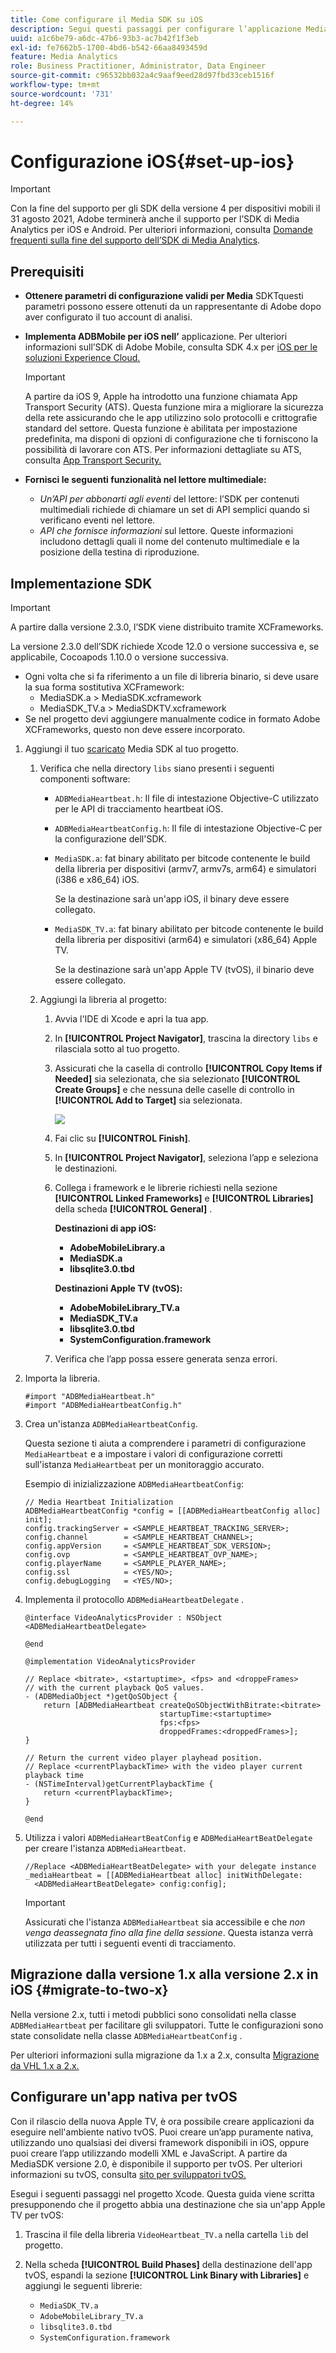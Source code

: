 ```yaml
---
title: Come configurare il Media SDK su iOS
description: Segui questi passaggi per configurare l’applicazione Media SDK su iOS.
uuid: a1c6be79-a6dc-47b6-93b3-ac7b42f1f3eb
exl-id: fe7662b5-1700-4bd6-b542-66aa8493459d
feature: Media Analytics
role: Business Practitioner, Administrator, Data Engineer
source-git-commit: c96532bb032a4c9aaf9eed28d97fbd33ceb1516f
workflow-type: tm+mt
source-wordcount: '731'
ht-degree: 14%

---
```


# Configurazione iOS{#set-up-ios}

>[!IMPORTANT]
>
>Con la fine del supporto per gli SDK della versione 4 per dispositivi mobili il 31 agosto 2021, Adobe terminerà anche il supporto per l’SDK di Media Analytics per iOS e Android.  Per ulteriori informazioni, consulta [Domande frequenti sulla fine del supporto dell’SDK di Media Analytics](/help/sdk-implement/end-of-support-faqs.md).

## Prerequisiti

* **Ottenere parametri di configurazione validi per Media**
SDKTquesti parametri possono essere ottenuti da un rappresentante di Adobe dopo aver configurato il tuo account di analisi.
* **Implementa ADBMobile per iOS nell’**
applicazione. Per ulteriori informazioni sull’SDK di Adobe Mobile, consulta SDK 4.x per  [iOS per le soluzioni Experience Cloud.](https://experienceleague.adobe.com/docs/mobile-services/ios/overview.html)

   >[!IMPORTANT]
   >
   >A partire da iOS 9, Apple ha introdotto una funzione chiamata App Transport Security (ATS). Questa funzione mira a migliorare la sicurezza della rete assicurando che le app utilizzino solo protocolli e crittografie standard del settore. Questa funzione è abilitata per impostazione predefinita, ma disponi di opzioni di configurazione che ti forniscono la possibilità di lavorare con ATS. Per informazioni dettagliate su ATS, consulta [App Transport Security.](https://experienceleague.adobe.com/docs/mobile-services/ios/config-ios/app-transport-security.html)

* **Fornisci le seguenti funzionalità nel lettore multimediale:**

   * _Un’API per abbonarti agli eventi_  del lettore: l’SDK per contenuti multimediali richiede di chiamare un set di API semplici quando si verificano eventi nel lettore.
   * _API che fornisce informazioni_  sul lettore. Queste informazioni includono dettagli quali il nome del contenuto multimediale e la posizione della testina di riproduzione.

## Implementazione SDK

>[!IMPORTANT]
>
>A partire dalla versione 2.3.0, l’SDK viene distribuito tramite XCFrameworks.
>
>La versione 2.3.0 dell’SDK richiede Xcode 12.0 o versione successiva e, se applicabile, Cocoapods 1.10.0 o versione successiva.

* Ogni volta che si fa riferimento a un file di libreria binario, si deve usare la sua forma sostitutiva XCFramework:
   * MediaSDK.a > MediaSDK.xcframework
   * MediaSDK_TV.a > MediaSDKTV.xcframework
* Se nel progetto devi aggiungere manualmente codice in formato Adobe XCFrameworks, questo non deve essere incorporato.

1. Aggiungi il tuo [scaricato](/help/sdk-implement/download-sdks.md#download-2x-sdks) Media SDK al tuo progetto.

   1. Verifica che nella directory `libs` siano presenti i seguenti componenti software:

      * `ADBMediaHeartbeat.h`: Il file di intestazione Objective-C utilizzato per le API di tracciamento heartbeat iOS.
      * `ADBMediaHeartbeatConfig.h`: Il file di intestazione Objective-C per la configurazione dell&#39;SDK.
      * `MediaSDK.a`: fat binary abilitato per bitcode contenente le build della libreria per dispositivi (armv7, armv7s, arm64) e simulatori (i386 e x86_64) iOS.

         Se la destinazione sarà un&#39;app iOS, il binary deve essere collegato.

      * `MediaSDK_TV.a`: fat binary abilitato per bitcode contenente le build della libreria per dispositivi (arm64) e simulatori (x86_64) Apple TV.

         Se la destinazione sarà un&#39;app Apple TV (tvOS), il binario deve essere collegato.
   1. Aggiungi la libreria al progetto:

      1. Avvia l&#39;IDE di Xcode e apri la tua app.
      1. In **[!UICONTROL Project Navigator]**, trascina la directory `libs` e rilasciala sotto al tuo progetto.

      1. Assicurati che la casella di controllo **[!UICONTROL Copy Items if Needed]** sia selezionata, che sia selezionato **[!UICONTROL Create Groups]** e che nessuna delle caselle di controllo in **[!UICONTROL Add to Target]** sia selezionata.

         ![](assets/choose-options_ios.png)

      1. Fai clic su **[!UICONTROL Finish]**.
      1. In **[!UICONTROL Project Navigator]**, seleziona l’app e seleziona le destinazioni.
      1. Collega i framework e le librerie richiesti nella sezione **[!UICONTROL Linked Frameworks]** e **[!UICONTROL Libraries]** della scheda **[!UICONTROL General]** .

         **Destinazioni di app iOS:**

         * **AdobeMobileLibrary.a**
         * **MediaSDK.a**
         * **libsqlite3.0.tbd**

         **Destinazioni Apple TV (tvOS):**

         * **AdobeMobileLibrary_TV.a**
         * **MediaSDK_TV.a**
         * **libsqlite3.0.tbd**
         * **SystemConfiguration.framework**
      1. Verifica che l’app possa essere generata senza errori.




1. Importa la libreria.

   ```
   #import "ADBMediaHeartbeat.h"
   #import "ADBMediaHeartbeatConfig.h"
   ```

1. Crea un&#39;istanza `ADBMediaHeartbeatConfig`.

   Questa sezione ti aiuta a comprendere i parametri di configurazione `MediaHeartbeat` e a impostare i valori di configurazione corretti sull&#39;istanza `MediaHeartbeat` per un monitoraggio accurato.

   Esempio di inizializzazione `ADBMediaHeartbeatConfig`:

   ```
   // Media Heartbeat Initialization
   ADBMediaHeartbeatConfig *config = [[ADBMediaHeartbeatConfig alloc] init];
   config.trackingServer = <SAMPLE_HEARTBEAT_TRACKING_SERVER>;
   config.channel        = <SAMPLE_HEARTBEAT_CHANNEL>;
   config.appVersion     = <SAMPLE_HEARTBEAT_SDK_VERSION>;
   config.ovp            = <SAMPLE_HEARTBEAT_OVP_NAME>;
   config.playerName     = <SAMPLE_PLAYER_NAME>;
   config.ssl            = <YES/NO>;
   config.debugLogging   = <YES/NO>;
   ```

1. Implementa il protocollo `ADBMediaHeartbeatDelegate` .

   ```
   @interface VideoAnalyticsProvider : NSObject <ADBMediaHeartbeatDelegate>
   
   @end
   
   @implementation VideoAnalyticsProvider
   
   // Replace <bitrate>, <startuptime>, <fps> and <droppeFrames>  
   // with the current playback QoS values.
   - (ADBMediaObject *)getQoSObject {
       return [ADBMediaHeartbeat createQoSObjectWithBitrate:<bitrate>  
                                 startupTime:<startuptime>   
                                 fps:<fps>  
                                 droppedFrames:<droppedFrames>];
   }
   
   // Return the current video player playhead position.
   // Replace <currentPlaybackTime> with the video player current playback time
   - (NSTimeInterval)getCurrentPlaybackTime {
       return <currentPlaybackTime>;
   }
   
   @end
   ```

1. Utilizza i valori `ADBMediaHeartBeatConfig` e `ADBMediaHeartBeatDelegate` per creare l&#39;istanza `ADBMediaHeartbeat`.

   ```
   //Replace <ADBMediaHeartBeatDelegate> with your delegate instance
   _mediaHeartbeat = [[ADBMediaHeartbeat alloc] initWithDelegate:
     <ADBMediaHeartBeatDelegate> config:config];
   ```

   >[!IMPORTANT]
   >
   >Assicurati che l&#39;istanza `ADBMediaHeartbeat` sia accessibile e che *non venga deassegnata fino alla fine della sessione*. Questa istanza verrà utilizzata per tutti i seguenti eventi di tracciamento.

## Migrazione dalla versione 1.x alla versione 2.x in iOS {#migrate-to-two-x}

Nella versione 2.x, tutti i metodi pubblici sono consolidati nella classe `ADBMediaHeartbeat` per facilitare gli sviluppatori. Tutte le configurazioni sono state consolidate nella classe `ADBMediaHeartbeatConfig` .

Per ulteriori informazioni sulla migrazione da 1.x a 2.x, consulta [Migrazione da VHL 1.x a 2.x.](/help/sdk-implement/va-1x-to-2x/mig-1x-2x-overview.md)

## Configurare un&#39;app nativa per tvOS

Con il rilascio della nuova Apple TV, è ora possibile creare applicazioni da eseguire nell&#39;ambiente nativo tvOS. Puoi creare un’app puramente nativa, utilizzando uno qualsiasi dei diversi framework disponibili in iOS, oppure puoi creare l’app utilizzando modelli XML e JavaScript. A partire da MediaSDK versione 2.0, è disponibile il supporto per tvOS. Per ulteriori informazioni su tvOS, consulta [sito per sviluppatori tvOS.](https://developer.apple.com/tvos/)

Esegui i seguenti passaggi nel progetto Xcode. Questa guida viene scritta presupponendo che il progetto abbia una destinazione che sia un&#39;app Apple TV per tvOS:

1. Trascina il file della libreria `VideoHeartbeat_TV.a` nella cartella `lib` del progetto.

1. Nella scheda **[!UICONTROL Build Phases]** della destinazione dell&#39;app tvOS, espandi la sezione **[!UICONTROL Link Binary with Libraries]** e aggiungi le seguenti librerie:

   * `MediaSDK_TV.a`
   * `AdobeMobileLibrary_TV.a`
   * `libsqlite3.0.tbd`
   * `SystemConfiguration.framework`
